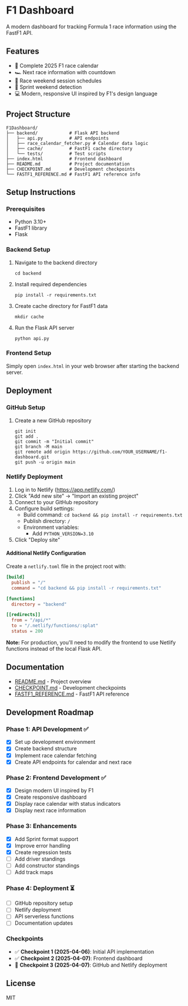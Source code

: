 # F1 Dashboard

A modern dashboard for tracking Formula 1 race information using the FastF1 API.

## Features

- 📅 Complete 2025 F1 race calendar
- 🏎️ Next race information with countdown
- 🏁 Race weekend session schedules
- 🔄 Sprint weekend detection
- 💻 Modern, responsive UI inspired by F1's design language

## Project Structure

```
F1Dashboard/
├── backend/            # Flask API backend
│   ├── api.py          # API endpoints
│   ├── race_calendar_fetcher.py # Calendar data logic
│   ├── cache/          # FastF1 cache directory
│   └── tests/          # Test scripts
├── index.html          # Frontend dashboard
├── README.md           # Project documentation
├── CHECKPOINT.md       # Development checkpoints
└── FASTF1_REFERENCE.md # FastF1 API reference info
```

## Setup Instructions

### Prerequisites

- Python 3.10+
- FastF1 library
- Flask

### Backend Setup

1. Navigate to the backend directory
   ```
   cd backend
   ```

2. Install required dependencies
   ```
   pip install -r requirements.txt
   ```

3. Create cache directory for FastF1 data
   ```
   mkdir cache
   ```

4. Run the Flask API server
   ```
   python api.py
   ```

### Frontend Setup

Simply open `index.html` in your web browser after starting the backend server.

## Deployment

### GitHub Setup

1. Create a new GitHub repository
   ```
   git init
   git add .
   git commit -m "Initial commit"
   git branch -M main
   git remote add origin https://github.com/YOUR_USERNAME/f1-dashboard.git
   git push -u origin main
   ```

### Netlify Deployment

1. Log in to Netlify (https://app.netlify.com/)
2. Click "Add new site" → "Import an existing project"
3. Connect to your GitHub repository
4. Configure build settings:
   - Build command: `cd backend && pip install -r requirements.txt`
   - Publish directory: `/`
   - Environment variables:
     - Add `PYTHON_VERSION=3.10`
5. Click "Deploy site"

#### Additional Netlify Configuration

Create a `netlify.toml` file in the project root with:

```toml
[build]
  publish = "/"
  command = "cd backend && pip install -r requirements.txt"

[functions]
  directory = "backend"

[[redirects]]
  from = "/api/*"
  to = "/.netlify/functions/:splat"
  status = 200
```

**Note:** For production, you'll need to modify the frontend to use Netlify functions instead of the local Flask API.

## Documentation

- [README.md](README.md) - Project overview
- [CHECKPOINT.md](CHECKPOINT.md) - Development checkpoints
- [FASTF1_REFERENCE.md](FASTF1_REFERENCE.md) - FastF1 API reference

## Development Roadmap

### Phase 1: API Development ✅
- [x] Set up development environment
- [x] Create backend structure
- [x] Implement race calendar fetching
- [x] Create API endpoints for calendar and next race

### Phase 2: Frontend Development ✅
- [x] Design modern UI inspired by F1
- [x] Create responsive dashboard
- [x] Display race calendar with status indicators
- [x] Display next race information

### Phase 3: Enhancements
- [x] Add Sprint format support
- [x] Improve error handling
- [x] Create regression tests
- [ ] Add driver standings
- [ ] Add constructor standings
- [ ] Add track maps

### Phase 4: Deployment ⏳
- [ ] GitHub repository setup
- [ ] Netlify deployment
- [ ] API serverless functions
- [ ] Documentation updates

### Checkpoints
- ✅ **Checkpoint 1 (2025-04-06)**: Initial API implementation
- ✅ **Checkpoint 2 (2025-04-07)**: Frontend dashboard
- 🔄 **Checkpoint 3 (2025-04-07)**: GitHub and Netlify deployment

## License

MIT 